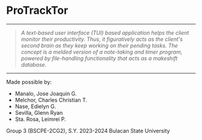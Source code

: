 # ProTrackTor #
---
>*A text-based user interface (TUI) based application helps the client monitor their productivity. Thus, it figuratively acts as the client's second brain as they keep working on their pending tasks. The concept is a melded version of a note-taking and timer program, powered by file-handling functionality that acts as a makeshift database.*
---
Made possible by:
- Manalo, Jose Joaquin G.
- Melchor, Charles Christian T.
- Nase, Edielyn G.
- Sevilla, Glenn Ryan
- Sta. Rosa, Leimrei P.

Group 3 (BSCPE-2CG2), S.Y. 2023-2024
Bulacan State University

